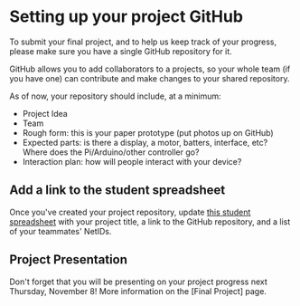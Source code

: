 # Setting up your project GitHub

To submit your final project, and to help us keep track of your progress, please make sure you have a single GitHub repository for it. 

GitHub allows you to add collaborators to a projects, so your whole team (if you have one) can contribute and make changes to your shared repository.

As of now, your repository should include, at a minimum:

- Project Idea
- Team
- Rough form: this is your paper prototype (put photos up on GitHub)
- Expected parts: is there a display, a motor, batters, interface, etc? Where does the Pi/Arduino/other controller go?
- Interaction plan: how will people interact with your device?

## Add a link to the student spreadsheet

Once you've created your project repository, update [this student spreadsheet](https://docs.google.com/spreadsheets/d/1jj1k6TqVeYlY_HoPcCLTnNt2-maIJkDGyz53OstApOA/edit) with your project title, a link to the GitHub repository, and a list of your teammates' NetIDs.

## Project Presentation

Don't forget that you will be presenting on your project progress next Thursday, November 8! More information on the [Final Project] page.